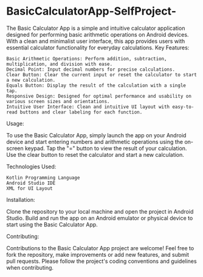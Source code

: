 # BasicCalculatorApp-SelfProject-
The Basic Calculator App is a simple and intuitive calculator application designed for performing basic arithmetic operations on Android devices. With a clean and minimalist user interface, this app provides users with essential calculator functionality for everyday calculations.
Key Features:

    Basic Arithmetic Operations: Perform addition, subtraction, multiplication, and division with ease.
    Decimal Point: Input decimal numbers for precise calculations.
    Clear Button: Clear the current input or reset the calculator to start a new calculation.
    Equals Button: Display the result of the calculation with a single tap.
    Responsive Design: Designed for optimal performance and usability on various screen sizes and orientations.
    Intuitive User Interface: Clean and intuitive UI layout with easy-to-read buttons and clear labeling for each function.

Usage:

To use the Basic Calculator App, simply launch the app on your Android device and start entering numbers and arithmetic operations using the on-screen keypad. Tap the "=" button to view the result of your calculation. Use the clear button to reset the calculator and start a new calculation.

Technologies Used:

    Kotlin Programming Language
    Android Studio IDE
    XML for UI Layout

Installation:

Clone the repository to your local machine and open the project in Android Studio. Build and run the app on an Android emulator or physical device to start using the Basic Calculator App.

Contributing:

Contributions to the Basic Calculator App project are welcome! Feel free to fork the repository, make improvements or add new features, and submit pull requests. Please follow the project's coding conventions and guidelines when contributing.
